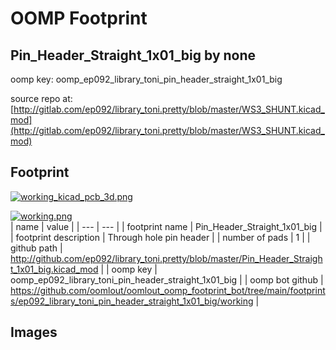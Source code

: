 # OOMP Footprint  
## Pin_Header_Straight_1x01_big  by none  
  
oomp key: oomp_ep092_library_toni_pin_header_straight_1x01_big  
  
source repo at: [http://gitlab.com/ep092/library_toni.pretty/blob/master/WS3_SHUNT.kicad_mod](http://gitlab.com/ep092/library_toni.pretty/blob/master/WS3_SHUNT.kicad_mod)  
## Footprint  
  
[![working_kicad_pcb_3d.png](working_kicad_pcb_3d_600.png)](working_kicad_pcb_3d.png)  
  
[![working.png](working_600.png)](working.png)  
| name | value | 
| --- | --- | 
| footprint name | Pin_Header_Straight_1x01_big | 
| footprint description | Through hole pin header | 
| number of pads | 1 | 
| github path | http://github.com/ep092/library_toni.pretty/blob/master/Pin_Header_Straight_1x01_big.kicad_mod | 
| oomp key | oomp_ep092_library_toni_pin_header_straight_1x01_big | 
| oomp bot github | https://github.com/oomlout/oomlout_oomp_footprint_bot/tree/main/footprints/ep092_library_toni_pin_header_straight_1x01_big/working | 
## Images  
